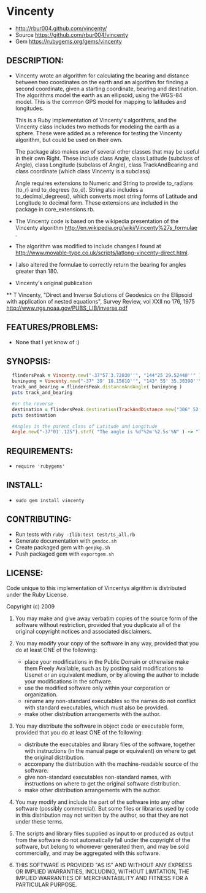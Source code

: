 # Vincenty

* http://rbur004.github.com/vincenty/
* Source https://github.com/rbur004/vincenty
* Gem https://rubygems.org/gems/vincenty

## DESCRIPTION:

* Vincenty wrote an algorithm for calculating the bearing and distance between two coordinates on the earth
  and an algorithm for finding a second coordinate, given a starting coordinate, bearing and destination.
  The algorithms model the earth as an ellipsoid, using the WGS-84 model. This is the common GPS model for
  mapping to latitudes and longitudes.

  This is a Ruby implementation of Vincenty's algorithms, and the Vincenty class includes two methods for
  modeling the earth as a sphere. These were added as a reference for testing the Vincenty algorithm, but
  could be used on their own.

  The package also makes use of several other classes that may be useful in their own Right. These include
  class Angle, class Latitude (subclass of Angle), class Longitude (subclass of Angle),
  class TrackAndBearing and class coordinate (which class Vincenty is a subclass)

  Angle requires extensions to Numeric and String to provide to_radians (to_r) and to_degrees (to_d). String also includes a to_decimal_degrees(), which converts most string forms of Latitude and Longitude to decimal form. These extensions are included in the package in core_extensions.rb.

*  The Vincenty code is based on the wikipedia presentation of the Vincenty algorithm http://en.wikipedia.org/wiki/Vincenty%27s_formulae .
*  The algorithm was modified to include changes I found at http://www.movable-type.co.uk/scripts/latlong-vincenty-direct.html.
*  I also altered the formulae to correctly return the bearing for angles greater than 180.

* Vincenty's original publication

** T Vincenty, "Direct and Inverse Solutions of Geodesics on the Ellipsoid with application of nested equations", Survey Review, vol XXII no 176, 1975 http://www.ngs.noaa.gov/PUBS_LIB/inverse.pdf

## FEATURES/PROBLEMS:

* None that I yet know of :)

## SYNOPSIS:

```ruby
  flindersPeak = Vincenty.new("-37°57′3.72030''", "144°25′29.52440''" )
  buninyong = Vincenty.new("-37° 39' 10.15610''", "143° 55' 35.38390''")
  track_and_bearing = flindersPeak.distanceAndAngle( buninyong )
  puts track_and_bearing

  #or the reverse
  destination = flindersPeak.destination(TrackAndDistance.new("306° 52' 5.37\"", 54972.271))
  puts destination

  #Angles is the parent class of Latitude and Longitude
  Angle.new("-37°01′.125").strf( "The angle is %d°%2m′%2.5s′%N" ) -> "The angle is 37°01′07.50000′S"
```

## REQUIREMENTS:

* `require 'rubygems'`

## INSTALL:

* `sudo gem install vincenty`

## CONTRIBUTING:

* Run tests with `ruby -Ilib:test test/ts_all.rb`
* Generate documentation with `gendoc.sh`
* Create packaged gem with `genpkg.sh`
* Push packaged gem with `exportgem.sh`

## LICENSE:

Code unique to this implementation of Vincentys algrithm is distributed under the Ruby License.

Copyright (c) 2009

1. You may make and give away verbatim copies of the source form of the
   software without restriction, provided that you duplicate all of the
   original copyright notices and associated disclaimers.

2. You may modify your copy of the software in any way, provided that
   you do at least ONE of the following:
    *  place your modifications in the Public Domain or otherwise make them Freely Available, such as by posting said modifications to Usenet or an equivalent medium, or by allowing the author to include your modifications in the software.
    *  use the modified software only within your corporation or organization.
    *  rename any non-standard executables so the names do not conflict with standard executables, which must also be provided.
    *  make other distribution arrangements with the author.

3. You may distribute the software in object code or executable form, provided that you do at least ONE of the following:
    * distribute the executables and library files of the software,
  together with instructions (in the manual page or equivalent)
  on where to get the original distribution.
    * accompany the distribution with the machine-readable source of
  the software.
    * give non-standard executables non-standard names, with
        instructions on where to get the original software distribution.
    * make other distribution arrangements with the author.

4. You may modify and include the part of the software into any other
   software (possibly commercial).  But some files or libraries used by
   code in this distribution  may not written by the author, so that they
   are not under these terms.

5. The scripts and library files supplied as input to or produced as
   output from the software do not automatically fall under the
   copyright of the software, but belong to whomever generated them,
   and may be sold commercially, and may be aggregated with this
   software.

6. THIS SOFTWARE IS PROVIDED "AS IS" AND WITHOUT ANY EXPRESS OR
   IMPLIED WARRANTIES, INCLUDING, WITHOUT LIMITATION, THE IMPLIED
   WARRANTIES OF MERCHANTABILITY AND FITNESS FOR A PARTICULAR
   PURPOSE.
